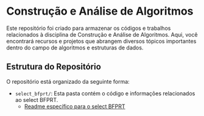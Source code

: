 # Construção e Análise de Algoritmos

Este repositório foi criado para armazenar os códigos e trabalhos relacionados à disciplina de Construção e Análise de Algoritmos. Aqui, você encontrará recursos e projetos que abrangem diversos tópicos importantes dentro do campo de algoritmos e estruturas de dados.

## Estrutura do Repositório

O repositório está organizado da seguinte forma:

- `select_bfprt/`: Esta pasta contém o código e informações relacionados ao select BFPRT.
  - [Readme específico para o select BFPRT](select_bfprt/README.md)